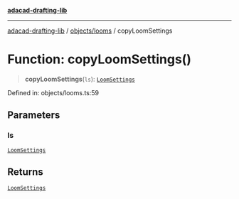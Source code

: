 [**adacad-drafting-lib**](../../../README.md)

***

[adacad-drafting-lib](../../../modules.md) / [objects/looms](../README.md) / copyLoomSettings

# Function: copyLoomSettings()

> **copyLoomSettings**(`ls`): [`LoomSettings`](../../datatypes/type-aliases/LoomSettings.md)

Defined in: objects/looms.ts:59

## Parameters

### ls

[`LoomSettings`](../../datatypes/type-aliases/LoomSettings.md)

## Returns

[`LoomSettings`](../../datatypes/type-aliases/LoomSettings.md)
